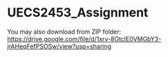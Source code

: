 # UECS2453_Assignment

You may also download from ZIP folder: https://drive.google.com/file/d/1xrv-8GtclE0VMGbY3-jrAHeqFefPSOSw/view?usp=sharing
